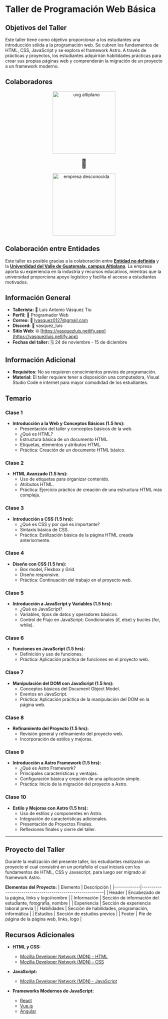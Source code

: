 # Taller de Programación Web Básica

## Objetivos del Taller

Este taller tiene como objetivo proporcionar a los estudiantes una introducción sólida a la programación web. Se cubren los fundamentos de HTML, CSS, JavaScript y se explora el framework Astro. A través de prácticas y proyectos, los estudiantes adquirirán habilidades prácticas para crear sus propias páginas web y comprenderán la migración de un proyecto a un framework moderno.

## Colaboradores

<div align="center">

<img alt="uvg altiplano" src="https://res.cloudinary.com/dh01roref/image/upload/c_pad,b_auto:predominant,fl_preserve_transparency/v1700368389/varios/image2_gyunko.jpg?_s=public-apps" width="200">

<span style="font-size: 2em;">🤝</span>

<img alt="empresa desconocida" src="https://res.cloudinary.com/dh01roref/image/upload/c_pad,b_auto:predominant,fl_preserve_transparency/v1700368374/varios/logo005_eau3bn.jpg?_s=public-apps" width="200">

</div>

## Colaboración entre Entidades

Este taller es posible gracias a la colaboración entre **[Entidad no definida](https://altiplano.uvg.edu.gt/)** y la **[Univerdidad del Valle de Guatemala, campus Altiplano](https://altiplano.uvg.edu.gt/)**. La empresa aporta su experiencia en la industria y recursos educativos, mientras que la universidad proporciona apoyo logístico y facilita el acceso a estudiantes motivados.

## Información General

- **Tallerista:** 🧑 Luis Antonio Vásquez Tiu
- **Perfil:** 🚀 Programador Web
- **Correo:** 💼 lvasquez0127@gmail.com
- **Discord:** 📝 vasquez_luis
- **Sitio Web:** 🌐 [https://vasquezluis.netlify.app](https://vasquezluis.netlify.app)
- **Fechas del taller:** 🗓 24 de noviembre - 15 de diciembre

## Información Adicional

- **Requisitos:** No se requieren conocimientos previos de programación.
- **Material:** El taller requiere tener a disposición una computadora, Visual Studio Code e internet para mayor comodidad de los estudiantes.

## Temario

### Clase 1

- **Introducción a la Web y Conceptos Básicos (1.5 hrs):**
  - Presentación del taller y conceptos básicos de la web.
  - ¿Qué es HTML?
  - Estructura básica de un documento HTML.
  - Etiquetas, elementos y atributos HTML.
  - Práctica: Creación de un documento HTML básico.

### Clase 2

- **HTML Avanzado (1.5 hrs):**
  - Uso de etiquetas para organizar contenido.
  - Atributos HTML.
  - Práctica: Ejercicio práctico de creación de una estructura HTML más compleja.

### Clase 3

- **Introducción a CSS (1.5 hrs):**
  - ¿Qué es CSS y por qué es importante?
  - Sintaxis básica de CSS.
  - Práctica: Estilización básica de la página HTML creada anteriormente.

### Clase 4

- **Diseño con CSS (1.5 hrs):**
  - Box model, Flexbox y Grid.
  - Diseño responsive.
  - Práctica: Continuación del trabajo en el proyecto web.

### Clase 5

- **Introducción a JavaScript y Variables (1.5 hrs):**
  - ¿Qué es JavaScript?
  - Variables, tipos de datos y operadores básicos.
  - Control de Flujo en JavaScript: Condicionales (if, else) y bucles (for, while).

### Clase 6

- **Funciones en JavaScript (1.5 hrs):**
  - Definición y uso de funciones.
  - Práctica: Aplicación práctica de funciones en el proyecto web.

### Clase 7

- **Manipulación del DOM con JavaScript (1.5 hrs):**
  - Conceptos básicos del Document Object Model.
  - Eventos en JavaScript.
  - Práctica: Aplicación práctica de la manipulación del DOM en la página web.

### Clase 8

- **Refinamiento del Proyecto (1.5 hrs):**
  - Revisión general y refinamiento del proyecto web.
  - Incorporación de estilos y mejoras.

### Clase 9

- **Introducción a Astro Framework (1.5 hrs):**
  - ¿Qué es Astro Framework?
  - Principales características y ventajas.
  - Configuración básica y creación de una aplicación simple.
  - Práctica: Inicio de la migración del proyecto a Astro.

### Clase 10

- **Estilo y Mejoras con Astro (1.5 hrs):**
  - Uso de estilos y componentes en Astro.
  - Integración de características adicionales.
  - Presentación de Proyectos Finales.
  - Reflexiones finales y cierre del taller.

---

## Proyecto del Taller

Durante la realización del presente taller, los estudiantes realizarán un proyecto el cual consistirá en un portafolio el cual iniciará con los fundamentos de HTML, CSS y Javascript, para luego ser migrado al framework Astro.

**Elementos del Proyecto:**
| Elemento | Descripción |
|-------------|-----------------------------------------------------------|
| Header | Encabezado de la página, links y logo/nombre |
| Información | Sección de información del estudiante, fotografía, nombre |
| Experiencia | Sección de experiencia laboral previa |
| Habilidades | Sección de habilidades, programación, informática |
| Estudios | Sección de estudios previos |
| Footer | Pie de página de la página web, links, logo |

## Recursos Adicionales

- **HTML y CSS:**

  - [Mozilla Developer Network (MDN) - HTML](https://developer.mozilla.org/en-US/docs/Web/HTML)
  - [Mozilla Developer Network (MDN) - CSS](https://developer.mozilla.org/en-US/docs/Web/CSS)

- **JavaScript:**

  - [Mozilla Developer Network (MDN) - JavaScript](https://developer.mozilla.org/en-US/docs/Web/JavaScript/Guide)

- **Frameworks Modernos de JavaScript:**
  - [React](https://reactjs.org/)
  - [Vue.js](https://vuejs.org/)
  - [Angular](https://angular.io/)
